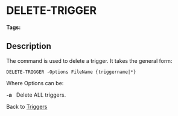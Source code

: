 # DELETE-TRIGGER

<PageHeader />

**Tags:**
<badge text='triggers in jbc' vertical='middle' />

## Description

The command is used to delete a trigger. It takes the general form:

```
DELETE-TRIGGER -Options FileName {triggername|*}
```

Where Options can be:

**-a**   Delete ALL triggers.

Back to [Triggers](./../README.md)
  
<PageFooter />
